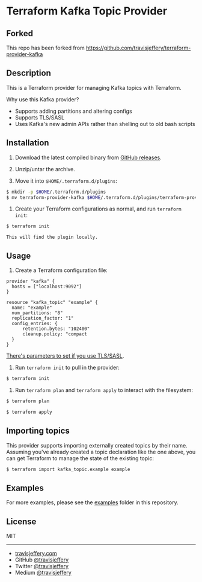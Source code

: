 # Terraform Kafka Topic Provider

## Forked
This repo has been forked from https://github.com/travisjeffery/terraform-provider-kafka

## Description

This is a Terraform provider for managing Kafka topics with
Terraform.

Why use this Kafka provider?

- Supports adding partitions and altering configs
- Supports TLS/SASL
- Uses Kafka's new admin APIs rather than shelling out to old bash scripts

## Installation

1. Download the latest compiled binary from [GitHub releases](https://github.com/travisjeffery/terraform-provider-kafka/releases).

1. Unzip/untar the archive.

1. Move it into `$HOME/.terraform.d/plugins`:

```sh
$ mkdir -p $HOME/.terraform.d/plugins
$ mv terraform-provider-kafka $HOME/.terraform.d/plugins/terraform-provider-kafka
```

1. Create your Terraform configurations as normal, and run `terraform init`:

```sh
$ terraform init
```

    This will find the plugin locally.


## Usage

1. Create a Terraform configuration file:

```hcl
provider "kafka" {
  hosts = ["localhost:9092"]
}

resource "kafka_topic" "example" {
  name: "example"
  num_partitions: "8"
  replication_factor: "1"
  config_entries: {
      retention.bytes: "102400"
      cleanup.policy: "compact
  }
}
```

[There's parameters to set if you use TLS/SASL](https://github.com/travisjeffery/terraform-provider-kafka/blob/58dfc2e47748eb6a4f817a3e93d9848c1668c164/topic/provider.go#L18-L46).

1. Run `terraform init` to pull in the provider:

```sh
$ terraform init
```

1. Run `terraform plan` and `terraform apply` to interact with the filesystem:

```sh
$ terraform plan

$ terraform apply
```

## Importing topics

This provider supports importing externally created topics by their name. Assuming you've already created a topic declaration like the one above, you can get Terraform to manage the state of the existing topic:

```sh
$ terraform import kafka_topic.example example
```

## Examples

For more examples, please see the [examples](https://github.com/travisjeffery/terraform-provider-kafka/tree/master/examples) folder in this
repository.

## License

MIT

---

- [travisjeffery.com](http://travisjeffery.com)
- GitHub [@travisjeffery](https://github.com/travisjeffery)
- Twitter [@travisjeffery](https://twitter.com/travisjeffery)
- Medium [@travisjeffery](https://medium.com/@travisjeffery)
